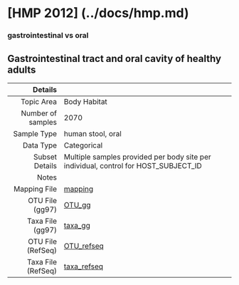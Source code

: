 # [HMP 2012] (../docs/hmp.md)

### gastrointestinal vs oral
## Gastrointestinal tract and oral cavity of healthy adults

| Details        |             |
| -------------: |-------------|
| Topic Area | Body Habitat
| Number of samples | 2070
| Sample Type | human stool, oral
| Data Type | Categorical
| Subset Details | Multiple samples provided per body site per individual, control for HOST_SUBJECT_ID
| Notes | 
| Mapping File | [mapping]( ../datasets/hmp/mapping-gastro-oral.txt)
| OTU File (gg97) | [OTU_gg]( ../datasets/hmp/gg/otutable.txt.zip)
| Taxa File (gg97) | [taxa_gg]( ../datasets/hmp/gg/taxatable.txt)
| OTU File (RefSeq) | [OTU_refseq]( ../datasets/hmp/refseq/otutable.txt)
| Taxa File (RefSeq) | [taxa_refseq]( ../datasets/hmp/refseq/taxatable.txt)